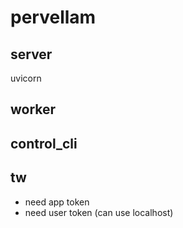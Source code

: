 # pervellam

## server

uvicorn

## worker

## control_cli

## tw

- need app token
- need user token (can use localhost)
